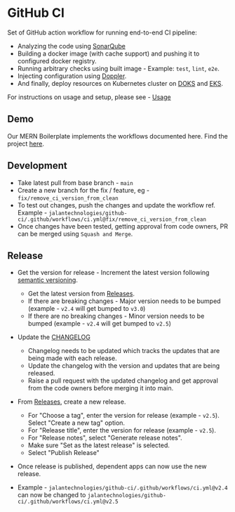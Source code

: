 # GitHub CI

Set of GitHub action workflow for running end-to-end CI pipeline:
  - Analyzing the code using [SonarQube](https://www.sonarsource.com/products/sonarqube/)
  - Building a docker image (with cache support) and pushing it to configured docker registry.
  - Running arbitrary checks using built image - Example: `test`, `lint`, `e2e`.
  - Injecting configuration using [Doppler](https://www.doppler.com/).
  - And finally, deploy resources on Kubernetes cluster on [DOKS](https://docs.digitalocean.com/products/kubernetes/) and [EKS](https://aws.amazon.com/eks/).

For instructions on usage and setup, please see - [Usage](docs/usage.md)

## Demo

Our MERN Boilerplate implements the workflows documented here. Find the project [here](https://github.com/jalantechnologies/boilerplate-mern).

## Development

- Take latest pull from base branch - `main`
- Create a new branch for the fix / feature, eg - `fix/remove_ci_version_from_clean`
- To test out changes, push the changes and update the workflow ref. Example - `jalantechnologies/github-ci/.github/workflows/ci.yml@fix/remove_ci_version_from_clean`
- Once changes have been tested, getting approval from code owners, PR can be merged using `Squash and Merge`.

## Release

- Get the version for release - Increment the latest version following [semantic versioning](https://docs.npmjs.com/about-semantic-versioning).
  - Get the latest version from [Releases](https://github.com/jalantechnologies/github-ci/releases).
  - If there are breaking changes - Major version needs to be bumped (example - `v2.4` will get bumped to `v3.0`)
  - If there are no breaking changes - Minor version needs to be bumped (example - `v2.4` will get bumped to `v2.5`)

- Update the [CHANGELOG](https://github.com/jalantechnologies/github-ci/blob/main/CHANGELOG)
  - Changelog needs to be updated which tracks the updates that are being made with each release.
  - Update the changelog with the version and updates that are being released.
  - Raise a pull request with the updated changelog and get approval from the code owners before merging it into main.

- From [Releases](https://github.com/jalantechnologies/github-ci/releases), create a new release.
  - For "Choose a tag", enter the version for release (example - `v2.5`). Select "Create a new tag" option.
  - For "Release title", enter the version for release (example - `v2.5`).
  - For "Release notes", select "Generate release notes".
  - Make sure "Set as the latest release" is selected.
  - Select "Publish Release"

- Once release is published, dependent apps can now use the new release.
- Example - `jalantechnologies/github-ci/.github/workflows/ci.yml@v2.4` can now be changed to `jalantechnologies/github-ci/.github/workflows/ci.yml@v2.5`
